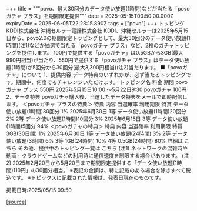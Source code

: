 +++
title = """povo、最大30回分のデータ使い放題(1時間)などが当たる「povoガチャ プラス」を期間限定提供"""
date = 2025-05-15T00:50:00.000Z
expiryDate = 2025-06-05T22:23:15.890Z
tags = ["povo"]
+++
トッピング KDDI株式会社 沖縄セルラー電話株式会社 KDDI、沖縄セルラーは2025年5月15日から、povo2.0の期間限定トッピングとして、最大30回分のデータ使い放題(1時間)(注1)などが抽選で当たる「povoガチャ プラス」など、2種のガチャトッピングを提供します。 100円で提供する「povoガチャ」は0.5GBから3GB(最大990円相当)が当たり、550円で提供する「povoガチャ プラス」はデータ使い放題(1時間)が5回分から30回分(最大3,300円相当)(注2)当たります。 ■「povoガチャ」について 1．提供内容 データ特典のいずれかが、必ず当たるトッピングです。期間中、何度でもチャレンジいただけます。 トッピング名 料金 期間 povoガチャ プラス 550円 2025年5月15日10:00 ～5月22日9:30 povoガチャ 100円 2．データ特典 povoガチャ購入後、当選したデータ特典をメールで即時配信します。 ＜povoガチャ プラスの特典＞ 特典 内容 当選確率 利用期限 特賞 データ使い放題(1時間)30回分 1% 2025年6月30日 1等 データ使い放題(1時間)20回分 2% 2等 データ使い放題(1時間)10回分 3% 2025年6月15日 3等 データ使い放題(1時間)5回分 94% ＜povoガチャの特典＞ 特典 内容 当選確率 利用期限 特賞 3GB(30日間) 1% 2025年6月30日 1等 データ使い放題(24時間) 3% 2等 データ使い放題(3時間) 6% 3等 1GB(24時間) 10% 4等 0.5GB(24時間) 80% 詳細は こちら その他、提供中のトッピング一覧は こちら (注1) ネットワークの混雑時や動画・クラウドゲームなどの利用時に通信速度を制限する場合があります。 (注2) 2025年2月20日から5月20日まで期間限定提供する「データ使い放題(1時間)110円」の30回分相当。 ※表記の金額は、特に記載のある場合を除きすべて税込です。 ※トピックスに記載された情報は、発表日現在のものです。

掲載日時:2025/05/15 09:50

[[source]](https://povo.jp/news/newsrelease/20250515_02/)
